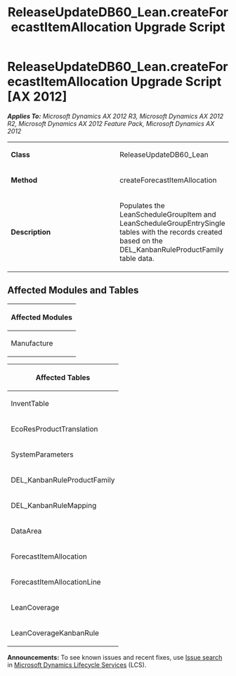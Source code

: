 ﻿---
title: ReleaseUpdateDB60_Lean.createForecastItemAllocation Upgrade Script
TOCTitle: ReleaseUpdateDB60_Lean.createForecastItemAllocation Upgrade Script
ms:assetid: 02f017da-6179-7c99-6de3-90e42c2f02ae
ms:mtpsurl: https://msdn.microsoft.com/en-us/library/JJ684657(v=AX.60)
ms:contentKeyID: 49706354
ms.date: 05/18/2015
mtps_version: v=AX.60
---

# ReleaseUpdateDB60\_Lean.createForecastItemAllocation Upgrade Script [AX 2012]


_**Applies To:** Microsoft Dynamics AX 2012 R3, Microsoft Dynamics AX 2012 R2, Microsoft Dynamics AX 2012 Feature Pack, Microsoft Dynamics AX 2012_

<table>
<colgroup>
<col style="width: 50%" />
<col style="width: 50%" />
</colgroup>
<tbody>
<tr class="odd">
<td><p><strong>Class</strong></p></td>
<td><p>ReleaseUpdateDB60_Lean</p></td>
</tr>
<tr class="even">
<td><p><strong>Method</strong></p></td>
<td><p>createForecastItemAllocation</p></td>
</tr>
<tr class="odd">
<td><p><strong>Description</strong></p></td>
<td><p>Populates the LeanScheduleGroupItem and LeanScheduleGroupEntrySingle tables with the records created based on the DEL_KanbanRuleProductFamily table data.</p></td>
</tr>
</tbody>
</table>


## Affected Modules and Tables

<table>
<colgroup>
<col style="width: 100%" />
</colgroup>
<thead>
<tr class="header">
<th><p>Affected Modules</p></th>
</tr>
</thead>
<tbody>
<tr class="odd">
<td><p>Manufacture</p></td>
</tr>
</tbody>
</table>


<table>
<colgroup>
<col style="width: 100%" />
</colgroup>
<thead>
<tr class="header">
<th><p>Affected Tables</p></th>
</tr>
</thead>
<tbody>
<tr class="odd">
<td><p>InventTable</p></td>
</tr>
<tr class="even">
<td><p>EcoResProductTranslation</p></td>
</tr>
<tr class="odd">
<td><p>SystemParameters</p></td>
</tr>
<tr class="even">
<td><p>DEL_KanbanRuleProductFamily</p></td>
</tr>
<tr class="odd">
<td><p>DEL_KanbanRuleMapping</p></td>
</tr>
<tr class="even">
<td><p>DataArea</p></td>
</tr>
<tr class="odd">
<td><p>ForecastItemAllocation</p></td>
</tr>
<tr class="even">
<td><p>ForecastItemAllocationLine</p></td>
</tr>
<tr class="odd">
<td><p>LeanCoverage</p></td>
</tr>
<tr class="even">
<td><p>LeanCoverageKanbanRule</p></td>
</tr>
</tbody>
</table>

  
**Announcements:** To see known issues and recent fixes, use [Issue search](http://go.microsoft.com/fwlink/?linkid=389258) in [Microsoft Dynamics Lifecycle Services](http://go.microsoft.com/fwlink/?linkid=306505) (LCS).

